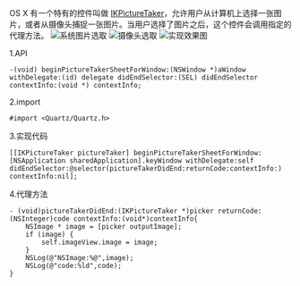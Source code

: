OS X 有一个特有的控件叫做 [IKPictureTaker](https://developer.apple.com/reference/quartz/ikpicturetaker)，允许用户从计算机上选择一张图片，或者从摄像头捕捉一张图片。当用户选择了图片之后，这个控件会调用指定的代理方法。
![系统图片选取](http://upload-images.jianshu.io/upload_images/336727-62f743a2f5278b7d.png?imageMogr2/auto-orient/strip%7CimageView2/2/w/1240)
![摄像头选取](http://upload-images.jianshu.io/upload_images/336727-293a26b295c2e96d.png?imageMogr2/auto-orient/strip%7CimageView2/2/w/1240)
![实现效果图](http://upload-images.jianshu.io/upload_images/336727-db962d2ac6346e6f.png?imageMogr2/auto-orient/strip%7CimageView2/2/w/1240)

1.API
```
-(void) beginPictureTakerSheetForWindow:(NSWindow *)aWindow withDelegate:(id) delegate didEndSelector:(SEL) didEndSelector contextInfo:(void *) contextInfo; 
```

2.import
```
#import <Quartz/Quartz.h>
```
3.实现代码
```
[[IKPictureTaker pictureTaker] beginPictureTakerSheetForWindow:[NSApplication sharedApplication].keyWindow withDelegate:self didEndSelector:@selector(pictureTakerDidEnd:returnCode:contextInfo:) contextInfo:nil];
```
4.代理方法
```
- (void)pictureTakerDidEnd:(IKPictureTaker *)picker returnCode:(NSInteger)code contextInfo:(void*)contextInfo{
    NSImage * image = [picker outputImage];
    if (image) {
        self.imageView.image = image;
    }
    NSLog(@"NSImage:%@",image);
    NSLog(@"code:%ld",code);
}
```
